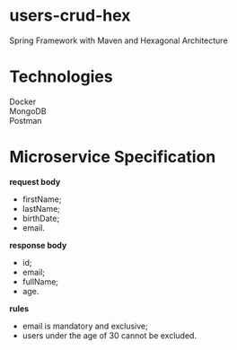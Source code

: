 # users-crud-hex
Spring Framework with Maven and Hexagonal Architecture

# Technologies
Docker  
MongoDB  
Postman

# Microservice Specification

**request body**

- firstName;  
- lastName;  
- birthDate;  
- email.  

**response body**

- id;  
- email;  
- fullName;  
- age.  

**rules**

- email is mandatory and exclusive;
- users under the age of 30 cannot be excluded.
